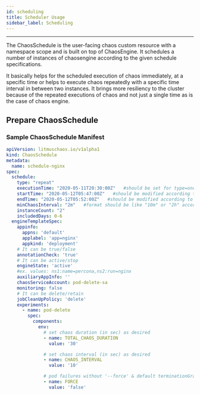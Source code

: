 ```yaml
---
id: scheduling
title: Scheduler Usage
sidebar_label: Scheduling
---
```

------

The ChaosSchedule is the user-facing chaos custom resource with a namespace scope and is 
built on top of ChaosEngine. It schedules a number of instances of chaosengine according to the given schedule specifications.

It basically helps for the scheduled execution of chaos immediately, at a specific time or helps to execute chaos repeatedly with a specific time interval in between two instances. It brings more resiliency to the cluster because of the repeated executions of chaos and not just a single time as is the case of chaos engine.


## Prepare ChaosSchedule 

### Sample ChaosSchedule Manifest

```yaml
apiVersion: litmuschaos.io/v1alpha1
kind: ChaosSchedule
metadata:
  name: schedule-nginx
spec:
  schedule:
    type: "repeat"
    executionTime: "2020-05-11T20:30:00Z"   #should be set for type=once
    startTime: "2020-05-12T05:47:00Z"   #should be modified according to current UTC Time
    endTime: "2020-05-12T05:52:00Z"   #should be modified according to current UTC Time
    minChaosInterval: "2m"   #format should be like "10m" or "2h" accordingly for minutes and hours
    instanceCount: "2"
    includedDays: 0-6
  engineTemplateSpec:
    appinfo:
      appns: 'default'
      applabel: 'app=nginx'
      appkind: 'deployment'
    # It can be true/false
    annotationCheck: 'true'
    # It can be active/stop
    engineState: 'active'
    #ex. values: ns1:name=percona,ns2:run=nginx
    auxiliaryAppInfo: ''
    chaosServiceAccount: pod-delete-sa
    monitoring: false
    # It can be delete/retain
    jobCleanUpPolicy: 'delete'
    experiments:
      - name: pod-delete
        spec:
          components:
            env:
              # set chaos duration (in sec) as desired
              - name: TOTAL_CHAOS_DURATION
                value: '30'

              # set chaos interval (in sec) as desired
              - name: CHAOS_INTERVAL
                value: '10'

              # pod failures without '--force' & default terminationGracePeriodSeconds
              - name: FORCE
                value: 'false'
```